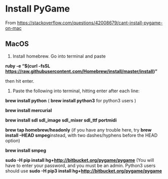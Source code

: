 # Install PyGame

From https://stackoverflow.com/questions/42008679/cant-install-pygame-on-mac

## MacOS

1. Install homebrew. Go into terminal and paste 

**ruby -e “$(curl -fsSL https://raw.githubusercontent.com/Homebrew/install/master/install)”**

then hit enter.

1. Paste the following into terminal, hitting enter after each line:

**brew install python** ( **brew install python3** for python3 users )

**brew install mercurial**

**brew install sdl sdl_image sdl_mixer sdl_ttf portmidi**

**brew tap homebrew/headonly** (if you have any trouble here, try **brew install –HEAD smpeg**instead, with two dashes/hyphens before the HEAD option)

**brew install smpeg**

**sudo -H pip install hg+http://bitbucket.org/pygame/pygame** (You will have to enter your password, and you must be an admin. Python3 users should use **sudo -H pip3 install hg+http://bitbucket.org/pygame/pygame**


